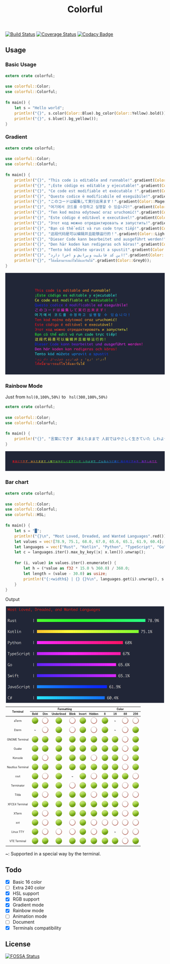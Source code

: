 <h1 align="center">
        <a>Colorful</a>
        <br>
        <br>
</h1>

[![Build Status](https://travis-ci.org/rocketsman/colorful.svg?branch=master)](https://travis-ci.org/rocketsman/colorful) [![Coverage Status](https://coveralls.io/repos/github/rocketsman/colorful/badge.svg?branch=master)](https://coveralls.io/github/rocketsman/colorful?branch=master) [![Codacy Badge](https://api.codacy.com/project/badge/Grade/37a45510f41445eea0168f0f07e8f7cb)](https://app.codacy.com/app/rocketsman/colorful_2?utm_source=github.com&utm_medium=referral&utm_content=rocketsman/colorful&utm_campaign=Badge_Grade_Dashboard)

## Usage

### Basic Usage

```Rust
extern crate colorful;

use colorful::Color;
use colorful::Colorful;

fn main() {
    let s = "Hello world";
    println!("{}", s.color(Color::Blue).bg_color(Color::Yellow).bold());
    println!("{}", s.blue().bg_yellow());
}
```

### Gradient

```Rust
extern crate colorful;

use colorful::Color;
use colorful::Colorful;

fn main() {
    println!("{}", "This code is editable and runnable!".gradient(Color::Red));
    println!("{}", "¡Este código es editable y ejecutable!".gradient(Color::Green));
    println!("{}", "Ce code est modifiable et exécutable !".gradient(Color::Yellow));
    println!("{}", "Questo codice è modificabile ed eseguibile!".gradient(Color::Blue));
    println!("{}", "このコードは編集して実行出来ます！".gradient(Color::Magenta));
    println!("{}", "여기에서 코드를 수정하고 실행할 수 있습니다!".gradient(Color::Cyan));
    println!("{}", "Ten kod można edytować oraz uruchomić!".gradient(Color::LightGray));
    println!("{}", "Este código é editável e executável!".gradient(Color::DarkGray));
    println!("{}", "Этот код можно отредактировать и запустить!".gradient(Color::LightRed));
    println!("{}", "Bạn có thể edit và run code trực tiếp!".gradient(Color::LightGreen));
    println!("{}", "这段代码是可以编辑并且能够运行的！".gradient(Color::LightYellow));
    println!("{}", "Dieser Code kann bearbeitet und ausgeführt werden!".gradient(Color::LightBlue));
    println!("{}", "Den här koden kan redigeras och köras!".gradient(Color::LightMagenta));
    println!("{}", "Tento kód můžete upravit a spustit".gradient(Color::LightCyan));
    println!("{}", "این کد قابلیت ویرایش و اجرا دارد!".gradient(Color::White));
    println!("{}", "โค้ดนี้สามารถแก้ไขได้และรันได้".gradient(Color::Grey0));
}

```
<div align="center">
    <img src="images/1.png" width="600px"</img>
</div>

### Rainbow Mode
Just from `hsl(0,100%,50%)` to ` hsl(300,100%,50%)`
```Rust
extern crate colorful;

use colorful::Color;
use colorful::Colorful;

fn main() {
    println!("{}", "言葉にできず　凍えたままで 人前ではやさしく生きていた しわよせで　こんなふうに雑に 雨の夜にきみを　抱きしめてた".rainbow().underlined());
}
```

<div align="center">
    <img src="images/2.png" width="700px"</img>
</div>

### Bar chart

```Rust
extern crate colorful;

use colorful::Color;
use colorful::Colorful;
use colorful::HSL;

fn main() {
    let s = "█";
    println!("{}\n", "Most Loved, Dreaded, and Wanted Languages".red());
    let values = vec![78.9, 75.1, 68.0, 67.0, 65.6, 65.1, 61.9, 60.4];
    let languages = vec!["Rust", "Kotlin", "Python", "TypeScript", "Go", "Swift", "JavaScript", "C#"];
    let c = languages.iter().max_by_key(|x| x.len()).unwrap();

    for (i, value) in values.iter().enumerate() {
        let h = (*value as f32 * 15.0 % 360.0) / 360.0;
        let length = (value - 30.0) as usize;
        println!("{:<width$} | {} {}%\n", languages.get(i).unwrap(), s.repeat(length).gradient(HSL::new(h, 1.0, 0.5)), value, width = c.len());
    }
}
```


Output

<div align="center">
    <img src="images/3.png" width="500px"</img>
</div>


<table style="font-size: 60%; padding: 1px;">
<thead>
<tr>
<th rowspan=2>Terminal</th>
<th colspan=6 align=center>Formatting</th>
<th colspan=4 align=center>Color</th>
</tr>
<tr>
<!-- Formatting ---------><th>Bold</th><th>Dim</th><th>Underlined</th><th>Blink</th><th>Invert</th><th>Hidden</th>
<!--Color -------><th>8</th><th>16</th><th>88</th><th>256</th>
</tr>
<tbody>
<tr align=center><td>aTerm </td><td> <img src="images/yes.png" alt=""/> </td><td><img src="images/no.png" alt=""/></td><td> <img src="images/yes.png" alt=""/> </td><td><img src="images/no.png" alt=""/></td><td> <img src="images/yes.png" alt=""/> </td><td><img src="images/no.png" alt=""/></td><td> <img src="images/yes.png" alt=""/> </td><td> ~ </td><td><img src="images/no.png" alt=""/></td><td><img src="images/no.png" alt=""/></td></tr>
<tr align=center><td>Eterm </td><td> ~ </td><td><img src="images/no.png" alt=""/></td><td> <img src="images/yes.png" alt=""/> </td><td><img src="images/no.png" alt=""/></td><td> <img src="images/yes.png" alt=""/> </td><td><img src="images/no.png" alt=""/></td><td> <img src="images/yes.png" alt=""/> </td><td> ~ </td><td><img src="images/no.png" alt=""/></td><td> <img src="images/yes.png" alt=""/></td></tr>
<tr align=center><td>GNOME Terminal </td><td> <img src="images/yes.png" alt=""/> </td><td> <img src="images/yes.png" alt=""/> </td><td> <img src="images/yes.png" alt=""/> </td><td> <img src="images/yes.png" alt=""/> </td><td> <img src="images/yes.png" alt=""/> </td><td> <img src="images/yes.png" alt=""/> </td><td> <img src="images/yes.png" alt=""/> </td><td> <img src="images/yes.png" alt=""/> </td><td><img src="images/no.png" alt=""/></td><td> <img src="images/yes.png" alt=""/></td></tr>
<tr align=center><td>Guake </td><td> <img src="images/yes.png" alt=""/> </td><td> <img src="images/yes.png" alt=""/> </td><td> <img src="images/yes.png" alt=""/> </td><td> <img src="images/yes.png" alt=""/> </td><td> <img src="images/yes.png" alt=""/> </td><td> <img src="images/yes.png" alt=""/> </td><td> <img src="images/yes.png" alt=""/> </td><td> <img src="images/yes.png" alt=""/> </td><td><img src="images/no.png" alt=""/></td><td> <img src="images/yes.png" alt=""/></td></tr>
<tr align=center><td>Konsole </td><td> <img src="images/yes.png" alt=""/> </td><td><img src="images/no.png" alt=""/></td><td> <img src="images/yes.png" alt=""/> </td><td> <img src="images/yes.png" alt=""/> </td><td> <img src="images/yes.png" alt=""/> </td><td><img src="images/no.png" alt=""/></td><td> <img src="images/yes.png" alt=""/> </td><td> <img src="images/yes.png" alt=""/> </td><td><img src="images/no.png" alt=""/></td><td> <img src="images/yes.png" alt=""/></td></tr>
<tr align=center><td>Nautilus Terminal </td><td> <img src="images/yes.png" alt=""/> </td><td> <img src="images/yes.png" alt=""/> </td><td> <img src="images/yes.png" alt=""/> </td><td> <img src="images/yes.png" alt=""/> </td><td> <img src="images/yes.png" alt=""/> </td><td> <img src="images/yes.png" alt=""/> </td><td> <img src="images/yes.png" alt=""/> </td><td> <img src="images/yes.png" alt=""/> </td><td><img src="images/no.png" alt=""/></td><td> <img src="images/yes.png" alt=""/></td></tr>
<tr align=center><td>rxvt </td><td> <img src="images/yes.png" alt=""/> </td><td><img src="images/no.png" alt=""/></td><td> <img src="images/yes.png" alt=""/> </td><td> ~ </td><td> <img src="images/yes.png" alt=""/> </td><td><img src="images/no.png" alt=""/></td><td> <img src="images/yes.png" alt=""/> </td><td> <img src="images/yes.png" alt=""/> </td><td> <img src="images/yes.png" alt=""/> </td><td><img src="images/no.png" alt=""/></td></tr>
<tr align=center><td>Terminator </td><td> <img src="images/yes.png" alt=""/> </td><td> <img src="images/yes.png" alt=""/> </td><td> <img src="images/yes.png" alt=""/> </td><td><img src="images/no.png" alt=""/></td><td> <img src="images/yes.png" alt=""/> </td><td> <img src="images/yes.png" alt=""/> </td><td> <img src="images/yes.png" alt=""/> </td><td> <img src="images/yes.png" alt=""/> </td><td><img src="images/no.png" alt=""/></td><td> <img src="images/yes.png" alt=""/></td></tr>
<tr align=center><td>Tilda </td><td> <img src="images/yes.png" alt=""/> </td><td><img src="images/no.png" alt=""/></td><td> <img src="images/yes.png" alt=""/> </td><td> <img src="images/yes.png" alt=""/> </td><td> <img src="images/yes.png" alt=""/> </td><td><img src="images/no.png" alt=""/></td><td> <img src="images/yes.png" alt=""/> </td><td> <img src="images/yes.png" alt=""/> </td><td><img src="images/no.png" alt=""/></td><td><img src="images/no.png" alt=""/></td></tr>
<tr align=center><td>XFCE4 Terminal </td><td> <img src="images/yes.png" alt=""/> </td><td> <img src="images/yes.png" alt=""/> </td><td> <img src="images/yes.png" alt=""/> </td><td> <img src="images/yes.png" alt=""/> </td><td> <img src="images/yes.png" alt=""/> </td><td> <img src="images/yes.png" alt=""/> </td><td> <img src="images/yes.png" alt=""/> </td><td> <img src="images/yes.png" alt=""/> </td><td><img src="images/no.png" alt=""/></td><td> <img src="images/yes.png" alt=""/></td></tr>
<tr align=center><td>XTerm </td><td> <img src="images/yes.png" alt=""/> </td><td><img src="images/no.png" alt=""/></td><td> <img src="images/yes.png" alt=""/> </td><td> <img src="images/yes.png" alt=""/> </td><td> <img src="images/yes.png" alt=""/> </td><td> <img src="images/yes.png" alt=""/> </td><td> <img src="images/yes.png" alt=""/> </td><td> <img src="images/yes.png" alt=""/> </td><td><img src="images/no.png" alt=""/></td><td> <img src="images/yes.png" alt=""/> </td></tr>
<tr align=center><td>xvt </td><td> <img src="images/yes.png" alt=""/> </td><td><img src="images/no.png" alt=""/></td><td> <img src="images/yes.png" alt=""/> </td><td><img src="images/no.png" alt=""/></td><td> <img src="images/yes.png" alt=""/> </td><td><img src="images/no.png" alt=""/></td><td><img src="images/no.png" alt=""/></td><td><img src="images/no.png" alt=""/></td><td><img src="images/no.png" alt=""/></td><td><img src="images/no.png" alt=""/></td></tr>
<tr align=center><td>Linux TTY </td><td> <img src="images/yes.png" alt=""/> </td><td><img src="images/no.png" alt=""/></td><td><img src="images/no.png" alt=""/></td><td><img src="images/no.png" alt=""/></td><td> <img src="images/yes.png" alt=""/> </td><td><img src="images/no.png" alt=""/></td><td> <img src="images/yes.png" alt=""/> </td><td> ~ </td><td><img src="images/no.png" alt=""/></td><td><img src="images/no.png" alt=""/></td></tr>
<tr align=center><td>VTE Terminal </td><td> <img src="images/yes.png" alt=""/> </td><td> <img src="images/yes.png" alt=""/> </td><td> <img src="images/yes.png" alt=""/> </td><td> <img src="images/yes.png" alt=""/> </td><td> <img src="images/yes.png" alt=""/> </td><td> <img src="images/yes.png" alt=""/> </td><td> <img src="images/yes.png" alt=""/> </td><td> <img src="images/yes.png" alt=""/> </td><td><img src="images/no.png" alt=""/></td><td> <img src="images/yes.png" alt=""/></td></tr>
</tbody>
</thead>
</table>

~: Supported in a special way by the terminal.

## Todo

-   [x] Basic 16 color
-   [ ] Extra 240 color
-   [x] HSL support
-   [x] RGB support
-   [x] Gradient mode
-   [x] Rainbow mode
-   [ ] Animation mode
-   [ ] Document
-   [x] Terminals compatibility

## License

[![FOSSA Status](https://app.fossa.io/api/projects/git%2Bgithub.com%2Fda2018%2Fcolorful.svg?type=large)](https://app.fossa.io/projects/git%2Bgithub.com%2Fda2018%2Fcolorful?ref=badge_large)
